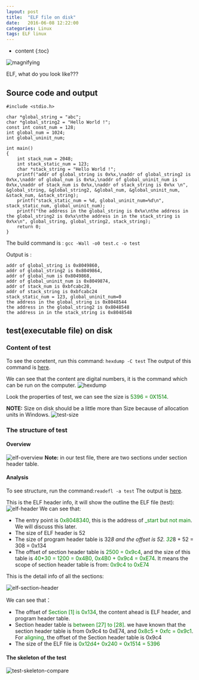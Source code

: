 ```yaml
---
layout: post
title:  "ELF file on disk"
date:   2016-06-08 12:22:00
categories: Linux
tags: ELF linux
---
```


* content
{:toc}

![magnifying](https://raw.githubusercontent.com/ray525/ray525.github.io/master/asset/img/magnifying.png)

ELF, what do you look like???



## Source code and output

```
#include <stdio.h>

char *global_string = "abc";
char *global_string2 = "Hello World !";
const int const_num = 128;
int global_num = 1024;
int global_uninit_num;

int main()
{
	int stack_num = 2048;
	int stack_static_num = 123;
	char *stack_string = "Hello World !";
	printf("addr of global_string is 0x%x,\naddr of global_string2 is 0x%x,\naddr of global_num is 0x%x,\naddr of global_uninit_num is 0x%x,\naddr of stack_num is 0x%x,\naddr of stack_string is 0x%x \n", &global_string, &global_string2, &global_num, &global_uninit_num, &stack_num, &stack_string);
	printf("stack_static_num = %d, global_uninit_num=%d\n", stack_static_num, global_uninit_num);
	printf("the address in the global_string is 0x%x\nthe address in the global_string2 is 0x%x\nthe address in in the stack_string is 0x%x\n", global_string, global_string2, stack_string);
	return 0;
}
```

The build command is : `gcc -Wall -o0 test.c -o test`

Output is :
```
addr of global_string is 0x8049860,
addr of global_string2 is 0x8049864,
addr of global_num is 0x8049868,
addr of global_uninit_num is 0x8049874,
addr of stack_num is 0xbfcabc28,
addr of stack_string is 0xbfcabc24 
stack_static_num = 123, global_uninit_num=0
the address in the global_string is 0x8048544
the address in the global_string2 is 0x8048548
the address in in the stack_string is 0x8048548
```

## test(executable file) on disk

### Content of test

To see the conetent, run this command: `hexdump -C test`
The output of this command is [here](https://github.com/ray525/ray525.github.io/blob/master/asset/src/test_hexdump-C).

We can see that the content are digital numbers, it is the command which can be run on the computer.
![hexdump](https://raw.githubusercontent.com/ray525/ray525.github.io/master/asset/img/hexdump.png)

Look the properties of test, we can see the size is <span style="color:green">5396 = 0X1514</span>. 

**NOTE:** Size on disk should be a little more than Size because of allocation units in Windows.
![test-size](https://raw.githubusercontent.com/ray525/ray525.github.io/master/asset/img/test-size.png)

### The structure of test

#### Overview

![elf-overview](https://raw.githubusercontent.com/ray525/ray525.github.io/master/asset/img/elf-overview.png)
**Note:** in our test file, there are two sections under section header table.

#### Analysis

To see structure, run the command:`readefl -a test`
The output is [here](https://github.com/ray525/ray525.github.io/blob/master/asset/src/test_readelf-a).

This is the ELF header info, it will show the outline the ELF file (test):
![elf-header](https://raw.githubusercontent.com/ray525/ray525.github.io/master/asset/img/elf-header.png)
We can see that:

- The entry point is <span style='color:green'>0x8048340</span>, this is the address of <span style='color:green'>_start but not main</span>. We will discuss this later.
- The size of ELF header is 52
- The size of program header table is 32*8 and the offset is 52.
<span style='color:green'>32*8 + 52 = 308 = 0x134</span>
- The offset of section header table is <span style='color:green'>2500 = 0x9c4</span>, and the size of this table is <span style='color:green'>40*30 = 1200 = 0x4B0, 0x4B0 + 0x9c4 = 0xE74</span>. It means the scope of section header table is from: <span style='color:green'>0x9c4 to 0xE74</span>

This is the detail info of all the sections:

![elf-section-header](https://raw.githubusercontent.com/ray525/ray525.github.io/master/asset/img/elf-section-header.png)

We can see that：

- The offset of <span style='color:green'>Section [1] is 0x134</span>, the content ahead is ELF header, and program header table.
- Section header table is <span style='color:green'>between [27] to [28]</span>. we have known that the section header table is from 0x9c4 to 0xE74, and <span style='color:green'>0x8c5 + 0xfc = 0x9c1</span>. For <span style='color:green'>aligning</span>, the offset of the Section header table is 0x9c4
- The size of the ELF file is <span style='color:green'>0x12d4+ 0x240 = 0x1514 = 5396</span>


#### The skeleton of the test

![test-skeleton-compare](https://raw.githubusercontent.com/ray525/ray525.github.io/master/asset/img/test-skeleton-compare.png)
